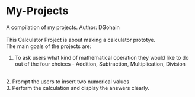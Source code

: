# My-Projects
A compilation of my projects.
Author: DGohain
<br>
<br>
This Calculator Project is about making a calculator prototye. 
<br>
The main goals of the projects are:
<br>
1. To ask users what kind of mathematical operation they would like to do out of the four choices - Addition, Subtraction, Multiplication, Division
<br>
2. Prompt the users to insert two numerical values
<br>
3. Perform the calculation and display the answers clearly.